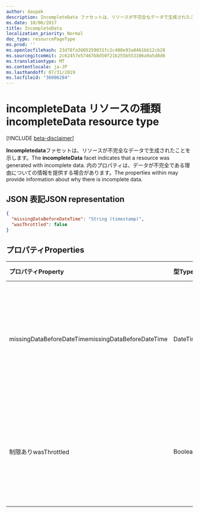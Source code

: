 ```yaml
---
author: daspek
description: IncompleteData ファセットは、リソースが不完全なデータで生成されたことを示します。
ms.date: 10/06/2017
title: IncompleteData
localization_priority: Normal
doc_type: resourcePageType
ms.prod: ''
ms.openlocfilehash: 23d78fa3605259031fc2c408e93a0461bb12cb28
ms.sourcegitcommit: 2c62457e57467b8d50f21b255b553106a9a5d8d6
ms.translationtype: MT
ms.contentlocale: ja-JP
ms.lasthandoff: 07/31/2019
ms.locfileid: "36006284"
---
```

# <a name="incompletedata-resource-type"></a><span data-ttu-id="4fb91-103">incompleteData リソースの種類</span><span class="sxs-lookup"><span data-stu-id="4fb91-103">incompleteData resource type</span></span>

 [!INCLUDE [beta-disclaimer](../../includes/beta-disclaimer.md)]

<span data-ttu-id="4fb91-104">**Incompletedata**ファセットは、リソースが不完全なデータで生成されたことを示します。</span><span class="sxs-lookup"><span data-stu-id="4fb91-104">The **incompleteData** facet indicates that a resource was generated with incomplete data.</span></span>
<span data-ttu-id="4fb91-105">内のプロパティは、データが不完全である理由についての情報を提供する場合があります。</span><span class="sxs-lookup"><span data-stu-id="4fb91-105">The properties within may provide information about why there is incomplete data.</span></span>

## <a name="json-representation"></a><span data-ttu-id="4fb91-106">JSON 表記</span><span class="sxs-lookup"><span data-stu-id="4fb91-106">JSON representation</span></span>

<!-- { "blockType": "resource", "@type": "microsoft.graph.incompleteData" } -->

```json
{
  "missingDataBeforeDateTime": "String (timestamp)",
  "wasThrottled": false
}
```

## <a name="properties"></a><span data-ttu-id="4fb91-107">プロパティ</span><span class="sxs-lookup"><span data-stu-id="4fb91-107">Properties</span></span>

| <span data-ttu-id="4fb91-108">プロパティ</span><span class="sxs-lookup"><span data-stu-id="4fb91-108">Property</span></span>                  | <span data-ttu-id="4fb91-109">型</span><span class="sxs-lookup"><span data-stu-id="4fb91-109">Type</span></span>           | <span data-ttu-id="4fb91-110">説明</span><span class="sxs-lookup"><span data-stu-id="4fb91-110">Description</span></span>
|:--------------------------|:---------------|:--------------------------------
| <span data-ttu-id="4fb91-111">missingDataBeforeDateTime</span><span class="sxs-lookup"><span data-stu-id="4fb91-111">missingDataBeforeDateTime</span></span> | <span data-ttu-id="4fb91-112">DateTimeOffset</span><span class="sxs-lookup"><span data-stu-id="4fb91-112">DateTimeOffset</span></span> | <span data-ttu-id="4fb91-113">サービスは、指定された時間の前にソースデータを持っていません。</span><span class="sxs-lookup"><span data-stu-id="4fb91-113">The service does not have source data before the specified time.</span></span>
| <span data-ttu-id="4fb91-114">制限あり</span><span class="sxs-lookup"><span data-stu-id="4fb91-114">wasThrottled</span></span>              | <span data-ttu-id="4fb91-115">Boolean</span><span class="sxs-lookup"><span data-stu-id="4fb91-115">Boolean</span></span>        | <span data-ttu-id="4fb91-116">アクティビティが多すぎるため、一部のデータが記録されませんでした。</span><span class="sxs-lookup"><span data-stu-id="4fb91-116">Some data was not recorded due to excessive activity.</span></span>

<!--
{
  "type": "#page.annotation",
  "section": "documentation",
  "tocPath": "Facets/IncompleteData",
  "suppressions": []
}
-->
